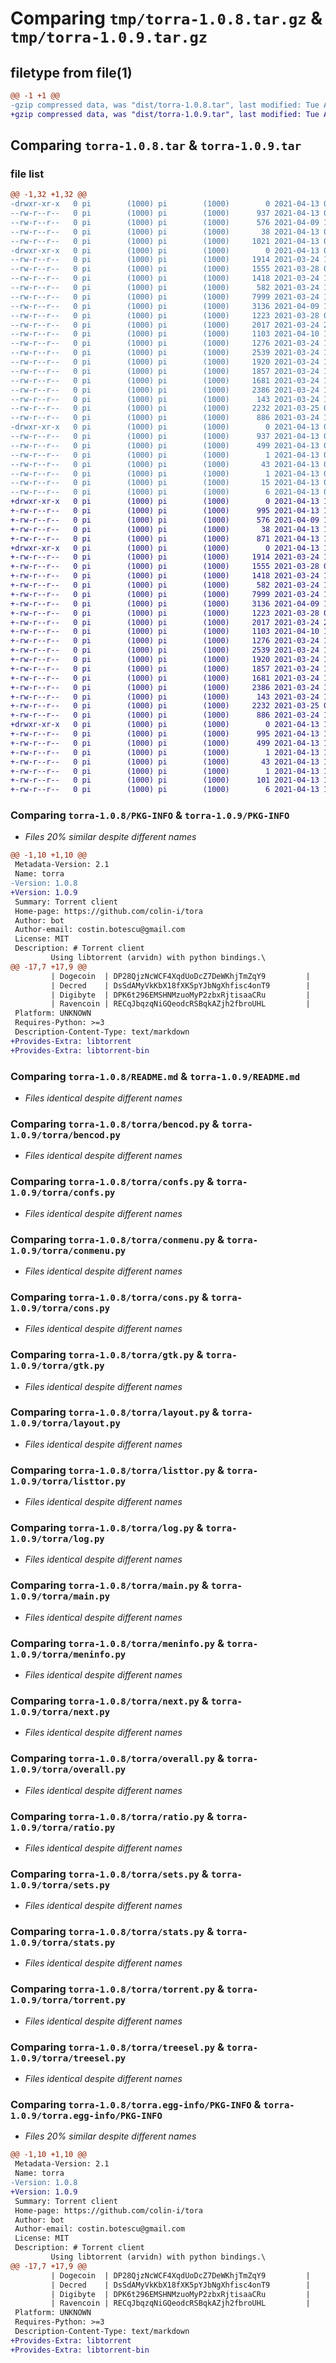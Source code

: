 # Comparing `tmp/torra-1.0.8.tar.gz` & `tmp/torra-1.0.9.tar.gz`

## filetype from file(1)

```diff
@@ -1 +1 @@
-gzip compressed data, was "dist/torra-1.0.8.tar", last modified: Tue Apr 13 09:08:11 2021, max compression
+gzip compressed data, was "dist/torra-1.0.9.tar", last modified: Tue Apr 13 10:46:18 2021, max compression
```

## Comparing `torra-1.0.8.tar` & `torra-1.0.9.tar`

### file list

```diff
@@ -1,32 +1,32 @@
-drwxr-xr-x   0 pi        (1000) pi        (1000)        0 2021-04-13 09:08:11.000000 torra-1.0.8/
--rw-r--r--   0 pi        (1000) pi        (1000)      937 2021-04-13 09:08:11.000000 torra-1.0.8/PKG-INFO
--rw-r--r--   0 pi        (1000) pi        (1000)      576 2021-04-09 13:22:26.000000 torra-1.0.8/README.md
--rw-r--r--   0 pi        (1000) pi        (1000)       38 2021-04-13 09:08:11.000000 torra-1.0.8/setup.cfg
--rw-r--r--   0 pi        (1000) pi        (1000)     1021 2021-04-13 09:07:23.000000 torra-1.0.8/setup.py
-drwxr-xr-x   0 pi        (1000) pi        (1000)        0 2021-04-13 09:08:11.000000 torra-1.0.8/torra/
--rw-r--r--   0 pi        (1000) pi        (1000)     1914 2021-03-24 12:28:21.000000 torra-1.0.8/torra/bencod.py
--rw-r--r--   0 pi        (1000) pi        (1000)     1555 2021-03-28 09:54:09.000000 torra-1.0.8/torra/confs.py
--rw-r--r--   0 pi        (1000) pi        (1000)     1418 2021-03-24 12:28:21.000000 torra-1.0.8/torra/conmenu.py
--rw-r--r--   0 pi        (1000) pi        (1000)      582 2021-03-24 12:28:21.000000 torra-1.0.8/torra/cons.py
--rw-r--r--   0 pi        (1000) pi        (1000)     7999 2021-03-24 12:36:08.000000 torra-1.0.8/torra/gtk.py
--rw-r--r--   0 pi        (1000) pi        (1000)     3136 2021-04-09 13:22:04.000000 torra-1.0.8/torra/layout.py
--rw-r--r--   0 pi        (1000) pi        (1000)     1223 2021-03-28 09:55:29.000000 torra-1.0.8/torra/listtor.py
--rw-r--r--   0 pi        (1000) pi        (1000)     2017 2021-03-24 20:27:34.000000 torra-1.0.8/torra/log.py
--rw-r--r--   0 pi        (1000) pi        (1000)     1103 2021-04-10 11:20:52.000000 torra-1.0.8/torra/main.py
--rw-r--r--   0 pi        (1000) pi        (1000)     1276 2021-03-24 12:28:21.000000 torra-1.0.8/torra/meninfo.py
--rw-r--r--   0 pi        (1000) pi        (1000)     2539 2021-03-24 12:28:21.000000 torra-1.0.8/torra/next.py
--rw-r--r--   0 pi        (1000) pi        (1000)     1920 2021-03-24 14:06:21.000000 torra-1.0.8/torra/overall.py
--rw-r--r--   0 pi        (1000) pi        (1000)     1857 2021-03-24 15:20:21.000000 torra-1.0.8/torra/ratio.py
--rw-r--r--   0 pi        (1000) pi        (1000)     1681 2021-03-24 14:04:52.000000 torra-1.0.8/torra/sets.py
--rw-r--r--   0 pi        (1000) pi        (1000)     2386 2021-03-24 12:28:21.000000 torra-1.0.8/torra/stats.py
--rw-r--r--   0 pi        (1000) pi        (1000)      143 2021-03-24 12:28:21.000000 torra-1.0.8/torra/torben.py
--rw-r--r--   0 pi        (1000) pi        (1000)     2232 2021-03-25 09:38:34.000000 torra-1.0.8/torra/torrent.py
--rw-r--r--   0 pi        (1000) pi        (1000)      886 2021-03-24 12:28:21.000000 torra-1.0.8/torra/treesel.py
-drwxr-xr-x   0 pi        (1000) pi        (1000)        0 2021-04-13 09:08:11.000000 torra-1.0.8/torra.egg-info/
--rw-r--r--   0 pi        (1000) pi        (1000)      937 2021-04-13 09:08:10.000000 torra-1.0.8/torra.egg-info/PKG-INFO
--rw-r--r--   0 pi        (1000) pi        (1000)      499 2021-04-13 09:08:10.000000 torra-1.0.8/torra.egg-info/SOURCES.txt
--rw-r--r--   0 pi        (1000) pi        (1000)        1 2021-04-13 09:08:10.000000 torra-1.0.8/torra.egg-info/dependency_links.txt
--rw-r--r--   0 pi        (1000) pi        (1000)       43 2021-04-13 09:08:10.000000 torra-1.0.8/torra.egg-info/entry_points.txt
--rw-r--r--   0 pi        (1000) pi        (1000)        1 2021-04-13 09:08:10.000000 torra-1.0.8/torra.egg-info/not-zip-safe
--rw-r--r--   0 pi        (1000) pi        (1000)       15 2021-04-13 09:08:10.000000 torra-1.0.8/torra.egg-info/requires.txt
--rw-r--r--   0 pi        (1000) pi        (1000)        6 2021-04-13 09:08:10.000000 torra-1.0.8/torra.egg-info/top_level.txt
+drwxr-xr-x   0 pi        (1000) pi        (1000)        0 2021-04-13 10:46:18.000000 torra-1.0.9/
+-rw-r--r--   0 pi        (1000) pi        (1000)      995 2021-04-13 10:46:18.000000 torra-1.0.9/PKG-INFO
+-rw-r--r--   0 pi        (1000) pi        (1000)      576 2021-04-09 13:22:26.000000 torra-1.0.9/README.md
+-rw-r--r--   0 pi        (1000) pi        (1000)       38 2021-04-13 10:46:18.000000 torra-1.0.9/setup.cfg
+-rw-r--r--   0 pi        (1000) pi        (1000)      871 2021-04-13 10:44:43.000000 torra-1.0.9/setup.py
+drwxr-xr-x   0 pi        (1000) pi        (1000)        0 2021-04-13 10:46:18.000000 torra-1.0.9/torra/
+-rw-r--r--   0 pi        (1000) pi        (1000)     1914 2021-03-24 12:28:21.000000 torra-1.0.9/torra/bencod.py
+-rw-r--r--   0 pi        (1000) pi        (1000)     1555 2021-03-28 09:54:09.000000 torra-1.0.9/torra/confs.py
+-rw-r--r--   0 pi        (1000) pi        (1000)     1418 2021-03-24 12:28:21.000000 torra-1.0.9/torra/conmenu.py
+-rw-r--r--   0 pi        (1000) pi        (1000)      582 2021-03-24 12:28:21.000000 torra-1.0.9/torra/cons.py
+-rw-r--r--   0 pi        (1000) pi        (1000)     7999 2021-03-24 12:36:08.000000 torra-1.0.9/torra/gtk.py
+-rw-r--r--   0 pi        (1000) pi        (1000)     3136 2021-04-09 13:22:04.000000 torra-1.0.9/torra/layout.py
+-rw-r--r--   0 pi        (1000) pi        (1000)     1223 2021-03-28 09:55:29.000000 torra-1.0.9/torra/listtor.py
+-rw-r--r--   0 pi        (1000) pi        (1000)     2017 2021-03-24 20:27:34.000000 torra-1.0.9/torra/log.py
+-rw-r--r--   0 pi        (1000) pi        (1000)     1103 2021-04-10 11:20:52.000000 torra-1.0.9/torra/main.py
+-rw-r--r--   0 pi        (1000) pi        (1000)     1276 2021-03-24 12:28:21.000000 torra-1.0.9/torra/meninfo.py
+-rw-r--r--   0 pi        (1000) pi        (1000)     2539 2021-03-24 12:28:21.000000 torra-1.0.9/torra/next.py
+-rw-r--r--   0 pi        (1000) pi        (1000)     1920 2021-03-24 14:06:21.000000 torra-1.0.9/torra/overall.py
+-rw-r--r--   0 pi        (1000) pi        (1000)     1857 2021-03-24 15:20:21.000000 torra-1.0.9/torra/ratio.py
+-rw-r--r--   0 pi        (1000) pi        (1000)     1681 2021-03-24 14:04:52.000000 torra-1.0.9/torra/sets.py
+-rw-r--r--   0 pi        (1000) pi        (1000)     2386 2021-03-24 12:28:21.000000 torra-1.0.9/torra/stats.py
+-rw-r--r--   0 pi        (1000) pi        (1000)      143 2021-03-24 12:28:21.000000 torra-1.0.9/torra/torben.py
+-rw-r--r--   0 pi        (1000) pi        (1000)     2232 2021-03-25 09:38:34.000000 torra-1.0.9/torra/torrent.py
+-rw-r--r--   0 pi        (1000) pi        (1000)      886 2021-03-24 12:28:21.000000 torra-1.0.9/torra/treesel.py
+drwxr-xr-x   0 pi        (1000) pi        (1000)        0 2021-04-13 10:46:18.000000 torra-1.0.9/torra.egg-info/
+-rw-r--r--   0 pi        (1000) pi        (1000)      995 2021-04-13 10:46:17.000000 torra-1.0.9/torra.egg-info/PKG-INFO
+-rw-r--r--   0 pi        (1000) pi        (1000)      499 2021-04-13 10:46:17.000000 torra-1.0.9/torra.egg-info/SOURCES.txt
+-rw-r--r--   0 pi        (1000) pi        (1000)        1 2021-04-13 10:46:17.000000 torra-1.0.9/torra.egg-info/dependency_links.txt
+-rw-r--r--   0 pi        (1000) pi        (1000)       43 2021-04-13 10:46:17.000000 torra-1.0.9/torra.egg-info/entry_points.txt
+-rw-r--r--   0 pi        (1000) pi        (1000)        1 2021-04-13 10:46:17.000000 torra-1.0.9/torra.egg-info/not-zip-safe
+-rw-r--r--   0 pi        (1000) pi        (1000)      101 2021-04-13 10:46:17.000000 torra-1.0.9/torra.egg-info/requires.txt
+-rw-r--r--   0 pi        (1000) pi        (1000)        6 2021-04-13 10:46:17.000000 torra-1.0.9/torra.egg-info/top_level.txt
```

### Comparing `torra-1.0.8/PKG-INFO` & `torra-1.0.9/PKG-INFO`

 * *Files 20% similar despite different names*

```diff
@@ -1,10 +1,10 @@
 Metadata-Version: 2.1
 Name: torra
-Version: 1.0.8
+Version: 1.0.9
 Summary: Torrent client
 Home-page: https://github.com/colin-i/tora
 Author: bot
 Author-email: costin.botescu@gmail.com
 License: MIT
 Description: # Torrent client
         Using libtorrent (arvidn) with python bindings.\
@@ -17,7 +17,9 @@
         | Dogecoin  | DP28QjzNcWCF4XqdUoDcZ7DeWKhjTmZqY9         |
         | Decred    | DsSdAMyVkKbX18fXK5pYJbNgXhfisc4onT9        |
         | Digibyte  | DPK6t296EMSHNMzuoMyP2zbxRjtisaaCRu         |
         | Ravencoin | RECqJbqzqNiGQeodcRSBqkAZjh2fbroUHL         |
 Platform: UNKNOWN
 Requires-Python: >=3
 Description-Content-Type: text/markdown
+Provides-Extra: libtorrent
+Provides-Extra: libtorrent-bin
```

### Comparing `torra-1.0.8/README.md` & `torra-1.0.9/README.md`

 * *Files identical despite different names*

### Comparing `torra-1.0.8/torra/bencod.py` & `torra-1.0.9/torra/bencod.py`

 * *Files identical despite different names*

### Comparing `torra-1.0.8/torra/confs.py` & `torra-1.0.9/torra/confs.py`

 * *Files identical despite different names*

### Comparing `torra-1.0.8/torra/conmenu.py` & `torra-1.0.9/torra/conmenu.py`

 * *Files identical despite different names*

### Comparing `torra-1.0.8/torra/cons.py` & `torra-1.0.9/torra/cons.py`

 * *Files identical despite different names*

### Comparing `torra-1.0.8/torra/gtk.py` & `torra-1.0.9/torra/gtk.py`

 * *Files identical despite different names*

### Comparing `torra-1.0.8/torra/layout.py` & `torra-1.0.9/torra/layout.py`

 * *Files identical despite different names*

### Comparing `torra-1.0.8/torra/listtor.py` & `torra-1.0.9/torra/listtor.py`

 * *Files identical despite different names*

### Comparing `torra-1.0.8/torra/log.py` & `torra-1.0.9/torra/log.py`

 * *Files identical despite different names*

### Comparing `torra-1.0.8/torra/main.py` & `torra-1.0.9/torra/main.py`

 * *Files identical despite different names*

### Comparing `torra-1.0.8/torra/meninfo.py` & `torra-1.0.9/torra/meninfo.py`

 * *Files identical despite different names*

### Comparing `torra-1.0.8/torra/next.py` & `torra-1.0.9/torra/next.py`

 * *Files identical despite different names*

### Comparing `torra-1.0.8/torra/overall.py` & `torra-1.0.9/torra/overall.py`

 * *Files identical despite different names*

### Comparing `torra-1.0.8/torra/ratio.py` & `torra-1.0.9/torra/ratio.py`

 * *Files identical despite different names*

### Comparing `torra-1.0.8/torra/sets.py` & `torra-1.0.9/torra/sets.py`

 * *Files identical despite different names*

### Comparing `torra-1.0.8/torra/stats.py` & `torra-1.0.9/torra/stats.py`

 * *Files identical despite different names*

### Comparing `torra-1.0.8/torra/torrent.py` & `torra-1.0.9/torra/torrent.py`

 * *Files identical despite different names*

### Comparing `torra-1.0.8/torra/treesel.py` & `torra-1.0.9/torra/treesel.py`

 * *Files identical despite different names*

### Comparing `torra-1.0.8/torra.egg-info/PKG-INFO` & `torra-1.0.9/torra.egg-info/PKG-INFO`

 * *Files 20% similar despite different names*

```diff
@@ -1,10 +1,10 @@
 Metadata-Version: 2.1
 Name: torra
-Version: 1.0.8
+Version: 1.0.9
 Summary: Torrent client
 Home-page: https://github.com/colin-i/tora
 Author: bot
 Author-email: costin.botescu@gmail.com
 License: MIT
 Description: # Torrent client
         Using libtorrent (arvidn) with python bindings.\
@@ -17,7 +17,9 @@
         | Dogecoin  | DP28QjzNcWCF4XqdUoDcZ7DeWKhjTmZqY9         |
         | Decred    | DsSdAMyVkKbX18fXK5pYJbNgXhfisc4onT9        |
         | Digibyte  | DPK6t296EMSHNMzuoMyP2zbxRjtisaaCRu         |
         | Ravencoin | RECqJbqzqNiGQeodcRSBqkAZjh2fbroUHL         |
 Platform: UNKNOWN
 Requires-Python: >=3
 Description-Content-Type: text/markdown
+Provides-Extra: libtorrent
+Provides-Extra: libtorrent-bin
```

